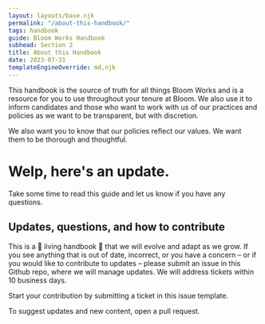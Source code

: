 ```yaml
---
layout: layouts/base.njk
permalink: "/about-this-handbook/"
tags: handbook
guide: Bloom Works Handbook
subhead: Section 2
title: About this Handbook
date: 2023-07-31
templateEngineOverride: md,njk
---
```

This handbook is the source of truth for all things Bloom Works and is a resource for you to use throughout your tenure at Bloom. We also use it to inform candidates and those who want to work with us of our practices and policies as we want to be transparent, but with discretion. 

We also want you to know that our policies reflect our values. We want them to be thorough and thoughtful.

# Welp, here's an update. 

Take some time to read this guide and let us know if you have any questions. 

## Updates, questions, and how to contribute

This is a 🌲 living handbook 🌲 that we will evolve and adapt as we grow. If you see anything that is out of date, incorrect, or you have a concern – or if you would like to contribute to updates – please submit an issue in  this Github repo, where we will manage updates. We will address tickets within 10 business days.

Start your contribution by submitting a ticket in this issue template.

To suggest updates and new content, open a pull request.  
